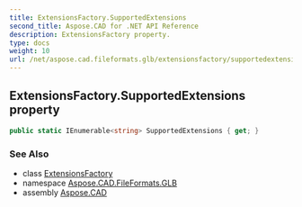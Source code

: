 ```yaml
---
title: ExtensionsFactory.SupportedExtensions
second_title: Aspose.CAD for .NET API Reference
description: ExtensionsFactory property. 
type: docs
weight: 10
url: /net/aspose.cad.fileformats.glb/extensionsfactory/supportedextensions/
---
```

## ExtensionsFactory.SupportedExtensions property

```csharp
public static IEnumerable<string> SupportedExtensions { get; }
```

### See Also

* class [ExtensionsFactory](../)
* namespace [Aspose.CAD.FileFormats.GLB](../../extensionsfactory/)
* assembly [Aspose.CAD](../../../)


